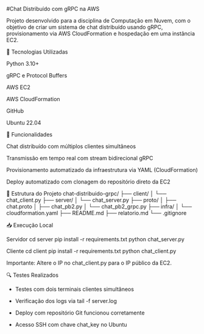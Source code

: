 #Chat Distribuído com gRPC na AWS

Projeto desenvolvido para a disciplina de Computação em Nuvem, com o objetivo de criar um sistema de chat distribuído usando gRPC, provisionamento via AWS CloudFormation e hospedação em uma instância EC2.

🔧 Tecnologias Utilizadas

Python 3.10+

gRPC e Protocol Buffers

AWS EC2

AWS CloudFormation

GitHub

Ubuntu 22.04

🚀 Funcionalidades

Chat distribuído com múltiplos clientes simultâneos

Transmissão em tempo real com stream bidirecional gRPC

Provisionamento automatizado da infraestrutura via YAML (CloudFormation)

Deploy automatizado com clonagem do repositório direto da EC2

📂 Estrutura do Projeto
chat-distribuido-grpc/
├── client/
│   └── chat_client.py
├── server/
│   └── chat_server.py
├── proto/
│   ├── chat.proto
│   ├── chat_pb2.py
│   └── chat_pb2_grpc.py
├── infra/
│   └── cloudformation.yaml
├── README.md
├── relatorio.md
└── .gitignore

📥 Execução Local

Servidor
cd server
pip install -r requirements.txt
python chat_server.py

Cliente
cd client
pip install -r requirements.txt
python chat_client.py

Importante: Altere o IP no chat_client.py para o IP público da EC2.

🔍 Testes Realizados

* Testes com dois terminais clientes simultâneos

* Verificação dos logs via tail -f server.log

* Deploy com repositório Git funcionou corretamente

* Acesso SSH com chave chat_key no Ubuntu

